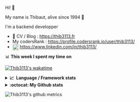 Hi! 👋

My name is Thibaut, alive since 1994 🍷

I'm a backend developper

-   📝 CV / Blog : https://thib3113.fr
-   My codersRank : https://profile.codersrank.io/user/thib3113/
-   <a href="https://www.linkedin.com/in/thib3113/"><img align="left" alt="Thib3113's Linkedin" width="21px" src="https://img.icons8.com/color/48/linkedin.png" /></a> https://www.linkedin.com/in/thib3113/

📊 **This week I spent my time on**

[![Thib3113's wakatime](https://github-readme-stats.vercel.app/api/wakatime?username=thib3113&layout=default&theme=dracula&langs_count=6&hide_title=true&hide_border=true)](https://wakatime.com/@thib3113)

<details>
  <summary><b>📈&nbsp;&nbsp;Language&nbsp;/&nbsp;Framework stats</b></summary>
  <br/>  
  <a href='https://profile.codersrank.io/user/thib3113/'>
  <img src='http://cr-skills-chart-widget.azurewebsites.net/api/api?username=thib3113&padding=30&skills=php,batchfile,javascript,less,mysql,reactjs,scss,shell,typescript,vue'>
  </a>
</details>

<details>
  <summary><b>:octocat: My Github stats</b></summary>
  <br/>  
  
  <img src="https://github-readme-stats.vercel.app/api?username=thib3113&theme=dracula&show_icons=true&" alt="Thib3113's GitHub stats" />

<!--START_SECTION:activity-->

1. 💪 Opened PR [#336](https://github.com/moleculerjs/moleculer-web/pull/336) in [moleculerjs/moleculer-web](https://github.com/moleculerjs/moleculer-web)
2. 🗣 Commented on [#370](https://github.com/moleculerjs/moleculer-db/pull/370#issuecomment-1738002403) in [moleculerjs/moleculer-db](https://github.com/moleculerjs/moleculer-db)
3. 🗣 Commented on [#354](https://github.com/moleculerjs/moleculer-db/pull/354#issuecomment-1736881443) in [moleculerjs/moleculer-db](https://github.com/moleculerjs/moleculer-db)
4. 🗣 Commented on [#354](https://github.com/moleculerjs/moleculer-db/pull/354#issuecomment-1735962872) in [moleculerjs/moleculer-db](https://github.com/moleculerjs/moleculer-db)
5. 🗣 Commented on [#354](https://github.com/moleculerjs/moleculer-db/pull/354#issuecomment-1734095133) in [moleculerjs/moleculer-db](https://github.com/moleculerjs/moleculer-db)
 <!--END_SECTION:activity-->

</details>

![Thib3113's github metrics](https://gist.githubusercontent.com/thib3113/83a96e16f8bca103f1b0e376186c66ec/raw/github-metrics.svg)
